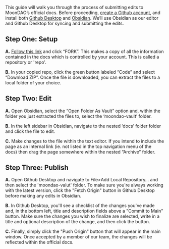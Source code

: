 This guide will walk you through the process of submitting edits to MoonDAO’s official docs. Before proceeding, [create a Github account](https://github.com/), and install both [Github Desktop](https://desktop.github.com/) and [Obsidian](https://obsidian.md/download). We’ll use Obsidian as our editor and Github Desktop for syncing and submitting the edits.  
  
## Step One: Setup  

**A.** [Follow this link](https://github.com/Official-MoonDao/moondaowww/fork) and click “FORK”. This makes a copy of all the information contained in the docs which is controlled by your account. This is called a repository or 'repo'.  

**B.** In your copied repo, click the green button labeled “Code” and select “Download ZIP”. Once the file is downloaded, you can extract the files to a local folder of your choice.  
  
## Step Two: Edit

**A.** Open Obsidian, select the “Open Folder As Vault” option and, within the folder you just extracted the files to, select the ‘moondao-vault’ folder.  

**B.** In the left sidebar in Obsidian, navigate to the nested ‘docs’ folder folder and click the file to edit.  

**C.** Make changes to the file within the text editor. If you intend to include the page as an internal link (ie. not listed in the top navigation menu of the docs) then drag the page somewhere within the nested “Archive” folder.  
  
## Step Three: Publish

**A.** Open Github Desktop and navigate to File>Add Local Repository… and then select the 'moondao-valut' folder. To make sure you're always working with the latest version, click the "Fetch Origin" button in Github Desktop before making any edits in Obsidian.

**B.** In Github Desktop, you'll see a checklist of the changes you've made and, in the bottom left, title and description fields above a "Commit to Main" button. Make sure the changes you wish to finalize are selected, write in a title and optional description of the change, and then click the button. 

**C.** Finally, simply click the "Push Origin" button that will appear in the main window. Once accepted by a member of our team, the changes will be reflected within the official docs. 